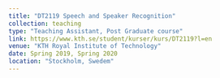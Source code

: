 ```yaml
---
title: "DT2119 Speech and Speaker Recognition"
collection: teaching
type: "Teaching Assistant, Post Graduate course"
link: https://www.kth.se/student/kurser/kurs/DT2119?l=en
venue: "KTH Royal Institute of Technology"
date: Spring 2019, Spring 2020
location: "Stockholm, Swedem"
---
```

